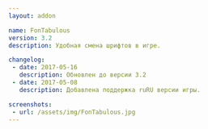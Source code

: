 ```yaml
---
layout: addon

name: FonTabulous
version: 3.2
description: Удобная смена шрифтов в игре.

changelog:
 - date: 2017-05-16
   description: Обновлен до версии 3.2
 - date: 2017-05-08
   description: Добавлена поддержка ruRU версии игры.

screenshots:
 - url: /assets/img/FonTabulous.jpg
---
```

